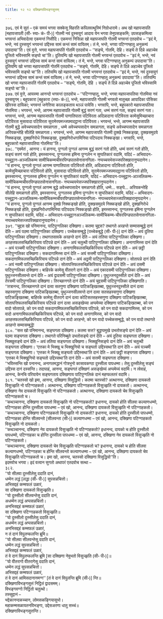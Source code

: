 ```yaml
---
title: १२ १२ दक्खिणाविभङ्गसुत्तम्

---
```


३७६. एवं मे सुतं – एकं समयं भगवा सक्केसु विहरति कपिलवत्थुस्मिं निग्रोधारामे। अथ खो महापजापति [महापजापती (सी॰ स्या॰ कं॰ पी॰)] गोतमी नवं दुस्सयुगं आदाय येन भगवा तेनुपसङ्कमि; उपसङ्कमित्वा भगवन्तं अभिवादेत्वा एकमन्तं निसीदि। एकमन्तं निसिन्ना खो महापजापति गोतमी भगवन्तं एतदवोच – ‘‘इदं मे, भन्ते, नवं दुस्सयुगं भगवन्तं उद्दिस्स सामं कन्तं सामं वायितम्। तं मे, भन्ते, भगवा पटिग्गण्हातु अनुकम्पं उपादाया’’ति। एवं वुत्ते, भगवा महापजापतिं गोतमिं एतदवोच – ‘‘सङ्घे, गोतमि, देहि। सङ्घे ते दिन्ने अहञ्चेव पूजितो भविस्सामि सङ्घो चा’’ति। दुतियम्पि खो महापजापति गोतमी भगवन्तं एतदवोच – ‘‘इदं मे, भन्ते, नवं दुस्सयुगं भगवन्तं उद्दिस्स सामं कन्तं सामं वायितम्। तं मे, भन्ते, भगवा पटिग्गण्हातु अनुकम्पं उपादाया’’ति। दुतियम्पि खो भगवा महापजापतिं गोतमिं एतदवोच – ‘‘सङ्घे, गोतमि, देहि। सङ्घे ते दिन्ने अहञ्चेव पूजितो भविस्सामि सङ्घो चा’’ति। ततियम्पि खो महापजापति गोतमी भगवन्तं एतदवोच – ‘‘इदं मे, भन्ते, नवं दुस्सयुगं भगवन्तं उद्दिस्स सामं कन्तं सामं वायितम्। तं मे, भन्ते, भगवा पटिग्गण्हातु अनुकम्पं उपादाया’’ति। ततियम्पि खो भगवा महापजापतिं गोतमिं एतदवोच – ‘‘सङ्घे, गोतमि, देहि । सङ्घे ते दिन्ने अहञ्चेव पूजितो भविस्सामि सङ्घो चा’’ति।  
३७७. एवं वुत्ते, आयस्मा आनन्दो भगवन्तं एतदवोच – ‘‘पटिग्गण्हातु, भन्ते, भगवा महापजापतिया गोतमिया नवं दुस्सयुगम्। बहूपकारा [बहुकारा (स्या॰ कं॰)], भन्ते, महापजापति गोतमी भगवतो मातुच्छा आपादिका पोसिका खीरस्स दायिका; भगवन्तं जनेत्तिया कालङ्कताय थञ्ञं पायेसि। भगवापि, भन्ते, बहूपकारो महापजापतिया गोतमिया। भगवन्तं, भन्ते, आगम्म महापजापति गोतमी बुद्धं सरणं गता, धम्मं सरणं गता, सङ्घं सरणं गता। भगवन्तं, भन्ते, आगम्म महापजापति गोतमी पाणातिपाता पटिविरता अदिन्नादाना पटिविरता कामेसुमिच्छाचारा पटिविरता मुसावादा पटिविरता सुरामेरयमज्जपमादट्ठाना पटिविरता। भगवन्तं, भन्ते, आगम्म महापजापति गोतमी बुद्धे अवेच्चप्पसादेन समन्नागता , धम्मे अवेच्चप्पसादेन समन्नागता, सङ्घे अवेच्चप्पसादेन समन्नागता अरियकन्तेहि सीलेहि समन्नागता। भगवन्तं, भन्ते, आगम्म महापजापति गोतमी दुक्खे निक्कङ्खा, दुक्खसमुदये निक्कङ्खा, दुक्खनिरोधे निक्कङ्खा, दुक्खनिरोधगामिनिया पटिपदाय निक्कङ्खा। भगवापि, भन्ते, बहूपकारो महापजापतिया गोतमिया’’ति।  
३७८. ‘‘एवमेतं , आनन्द। यं हानन्द, पुग्गलो पुग्गलं आगम्म बुद्धं सरणं गतो होति, धम्मं सरणं गतो होति, सङ्घं सरणं गतो होति, इमस्सानन्द, पुग्गलस्स इमिना पुग्गलेन न सुप्पतिकारं वदामि, यदिदं – अभिवादन-पच्चुट्ठान-अञ्जलिकम्म सामीचिकम्मचीवरपिण्डपातसेनासनगिला- नप्पच्चयभेसज्जपरिक्खारानुप्पदानेन।  
‘‘यं हानन्द, पुग्गलो पुग्गलं आगम्म पाणातिपाता पटिविरतो होति, अदिन्नादाना पटिविरतो होति, कामेसुमिच्छाचारा पटिविरतो होति, मुसावादा पटिविरतो होति, सुरामेरयमज्जपमादट्ठाना पटिविरतो होति, इमस्सानन्द, पुग्गलस्स इमिना पुग्गलेन न सुप्पतिकारं वदामि, यदिदं – अभिवादन-पच्चुट्ठान-अञ्जलिकम्म-सामीचिकम्मचीवरपिण्डपातसेनासनगिला- नप्पच्चयभेसज्जपरिक्खारानुप्पदानेन।  
‘‘यं हानन्द, पुग्गलो पुग्गलं आगम्म बुद्धे अवेच्चप्पसादेन समन्नागतो होति, धम्मे… सङ्घे… अरियकन्तेहि सीलेहि समन्नागतो होति, इमस्सानन्द, पुग्गलस्स इमिना पुग्गलेन न सुप्पतिकारं वदामि, यदिदं – अभिवादन-पच्चुट्ठान-अञ्जलिकम्म-सामीचिकम्मचीवरपिण्डपातसेनासनगिला- नप्पच्चयभेसज्जपरिक्खारानुप्पदानेन।  
‘‘यं हानन्द, पुग्गलो पुग्गलं आगम्म दुक्खे निक्कङ्खो होति, दुक्खसमुदये निक्कङ्खो होति, दुक्खनिरोधे निक्कङ्खो होति, दुक्खनिरोधगामिनिया पटिपदाय निक्कङ्खो होति, इमस्सानन्द, पुग्गलस्स इमिना पुग्गलेन न सुप्पतिकारं वदामि, यदिदं – अभिवादन-पच्चुट्ठानअञ्जलिकम्म-सामीचिकम्म-चीवरपिण्डपातसेनासनगिला- नप्पच्चयभेसज्जपरिक्खारानुप्पदानेन।  
३७९. ‘‘चुद्दस खो पनिमानन्द, पाटिपुग्गलिका दक्खिणा। कतमा चुद्दस? तथागते अरहन्ते सम्मासम्बुद्धे दानं देति – अयं पठमा पाटिपुग्गलिका दक्खिणा। पच्चेकसम्बुद्धे [पच्चेकबुद्धे (सी॰ पी॰)] दानं देति – अयं दुतिया पाटिपुग्गलिका दक्खिणा। तथागतसावके अरहन्ते दानं देति – अयं ततिया पाटिपुग्गलिका दक्खिणा। अरहत्तफलसच्छिकिरियाय पटिपन्ने दानं देति – अयं चतुत्थी पाटिपुग्गलिका दक्खिणा। अनागामिस्स दानं देति – अयं पञ्चमी पाटिपुग्गलिका दक्खिणा। अनागामिफलसच्छिकिरियाय पटिपन्ने दानं देति – अयं छट्ठी पाटिपुग्गलिका दक्खिणा। सकदागामिस्स दानं देति – अयं सत्तमी पाटिपुग्गलिका दक्खिणा। सकदागामिफलसच्छिकिरियाय पटिपन्ने दानं देति – अयं अट्ठमी पाटिपुग्गलिका दक्खिणा। सोतापन्ने दानं देति – अयं नवमी पाटिपुग्गलिका दक्खिणा। सोतापत्तिफलसच्छिकिरियाय पटिपन्ने दानं देति – अयं दसमी पाटिपुग्गलिका दक्खिणा। बाहिरके कामेसु वीतरागे दानं देति – अयं एकादसमी पाटिपुग्गलिका दक्खिणा। पुथुज्जनसीलवन्ते दानं देति – अयं द्वादसमी पाटिपुग्गलिका दक्खिणा। पुथुज्जनदुस्सीले दानं देति – अयं तेरसमी पाटिपुग्गलिका दक्खिणा। तिरच्छानगते दानं देति – अयं चुद्दसमी पाटिपुग्गलिका दक्खिणाति।  
‘‘तत्रानन्द, तिरच्छानगते दानं दत्वा सतगुणा दक्खिणा पाटिकङ्खितब्बा, पुथुज्जनदुस्सीले दानं दत्वा सहस्सगुणा दक्खिणा पाटिकङ्खितब्बा, पुथुज्जनसीलवन्ते दानं दत्वा सतसहस्सगुणा दक्खिणा पाटिकङ्खितब्बा, बाहिरके कामेसु वीतरागे दानं दत्वा कोटिसतसहस्सगुणा दक्खिणा पाटिकङ्खितब्बा, सोतापत्तिफलसच्छिकिरियाय पटिपन्ने दानं दत्वा असङ्खेय्या अप्पमेय्या दक्खिणा पाटिकङ्खितब्बा, को पन वादो सोतापन्ने, को पन वादो सकदागामिफलसच्छिकिरियाय पटिपन्ने, को पन वादो सकदागामिस्स, को पन वादो अनागामिफलसच्छिकिरियाय पटिपन्ने, को पन वादो अनागामिस्स, को पन वादो अरहत्तफलसच्छिकिरियाय पटिपन्ने, को पन वादो अरहन्ते, को पन वादो पच्चेकसम्बुद्धे, को पन वादो तथागते अरहन्ते सम्मासम्बुद्धे!  
३८०. ‘‘सत्त खो पनिमानन्द, सङ्घगता दक्खिणा। कतमा सत्त? बुद्धप्पमुखे उभतोसङ्घे दानं देति – अयं पठमा सङ्घगता दक्खिणा। तथागते परिनिब्बुते उभतोसङ्घे दानं देति – अयं दुतिया सङ्घगता दक्खिणा। भिक्खुसङ्घे दानं देति – अयं ततिया सङ्घगता दक्खिणा। भिक्खुनिसङ्घे दानं देति – अयं चतुत्थी सङ्घगता दक्खिणा। ‘एत्तका मे भिक्खू च भिक्खुनियो च सङ्घतो उद्दिस्सथा’ति दानं देति – अयं पञ्चमी सङ्घगता दक्खिणा। ‘एत्तका मे भिक्खू सङ्घतो उद्दिस्सथा’ति दानं देति – अयं छट्ठी सङ्घगता दक्खिणा। ‘एत्तका मे भिक्खुनियो सङ्घतो उद्दिस्सथा’ति दानं देति – अयं सत्तमी सङ्घगता दक्खिणा।  
‘‘भविस्सन्ति खो पनानन्द, अनागतमद्धानं गोत्रभुनो कासावकण्ठा दुस्सीला पापधम्मा। तेसु दुस्सीलेसु सङ्घं उद्दिस्स दानं दस्सन्ति। तदापाहं, आनन्द, सङ्घगतं दक्खिणं असङ्खेय्यं अप्पमेय्यं वदामि। न त्वेवाहं, आनन्द, केनचि परियायेन सङ्घगताय दक्खिणाय पाटिपुग्गलिकं दानं महप्फलतरं वदामि।  
३८१. ‘‘चतस्सो खो इमा, आनन्द, दक्खिणा विसुद्धियो। कतमा चतस्सो? अत्थानन्द, दक्खिणा दायकतो विसुज्झति नो पटिग्गाहकतो। अत्थानन्द, दक्खिणा पटिग्गाहकतो विसुज्झति नो दायकतो। अत्थानन्द, दक्खिणा नेव दायकतो विसुज्झति नो पटिग्गाहकतो। अत्थानन्द, दक्खिणा दायकतो चेव विसुज्झति पटिग्गाहकतो च।  
‘‘कथञ्चानन्द, दक्खिणा दायकतो विसुज्झति नो पटिग्गाहकतो? इधानन्द, दायको होति सीलवा कल्याणधम्मो, पटिग्गाहका होन्ति दुस्सीला पापधम्मा – एवं खो, आनन्द, दक्खिणा दायकतो विसुज्झति नो पटिग्गाहकतो।  
‘‘कथञ्चानन्द, दक्खिणा पटिग्गाहकतो विसुज्झति नो दायकतो? इधानन्द, दायको होति दुस्सीलो पापधम्मो, पटिग्गाहका होन्ति सीलवन्तो [सीलवन्ता (सी॰)] कल्याणधम्मा – एवं खो, आनन्द, दक्खिणा पटिग्गाहकतो विसुज्झति नो दायकतो।  
‘‘कथञ्चानन्द, दक्खिणा नेव दायकतो विसुज्झति नो पटिग्गाहकतो? इधानन्द, दायको च होति दुस्सीलो पापधम्मो, पटिग्गाहका च होन्ति दुस्सीला पापधम्मा – एवं खो, आनन्द, दक्खिणा नेव दायकतो विसुज्झति नो पटिग्गाहकतो।  
‘‘कथञ्चानन्द, दक्खिणा दायकतो चेव विसुज्झति पटिग्गाहकतो च? इधानन्द, दायको च होति सीलवा कल्याणधम्मो, पटिग्गाहका च होन्ति सीलवन्तो कल्याणधम्मा – एवं खो, आनन्द, दक्खिणा दायकतो चेव विसुज्झति पटिग्गाहकतो च। इमा खो, आनन्द, चतस्सो दक्खिणा विसुद्धियो’’ति।  
इदमवोच भगवा। इदं वत्वान सुगतो अथापरं एतदवोच सत्था –  
३८२.  
‘‘यो सीलवा दुस्सीलेसु ददाति दानं,  
धम्मेन लद्धं [लद्धा (सी॰ पी॰)] सुपसन्नचित्तो।  
अभिसद्दहं कम्मफलं उळारं,  
सा दक्खिणा दायकतो विसुज्झति॥  
‘‘यो दुस्सीलो सीलवन्तेसु ददाति दानं,  
अधम्मेन लद्धं अप्पसन्नचित्तो।  
अनभिसद्दहं कम्मफलं उळारं,  
सा दक्खिणा पटिग्गाहकतो विसुज्झति॥  
‘‘यो दुस्सीलो दुस्सीलेसु ददाति दानं,  
अधम्मेन लद्धं अप्पसन्नचित्तो।  
अनभिसद्दहं कम्मफलं उळारं,  
न तं दानं विपुलप्फलन्ति ब्रूमि॥  
‘‘यो सीलवा सीलवन्तेसु ददाति दानं,  
धम्मेन लद्धं सुपसन्नचित्तो।  
अभिसद्दहं कम्मफलं उळारं,  
तं वे दानं विपुलप्फलन्ति ब्रूमि [सा दक्खिणा नेवुभतो विसुज्झति (सी॰ पी॰)]॥  
‘‘यो वीतरागो वीतरागेसु ददाति दानं,  
धम्मेन लद्धं सुपसन्नचित्तो।  
अभिसद्दहं कम्मफलं उळारं,  
तं वे दानं आमिसदानानमग्ग’’ [तं वे दानं विपुलन्ति ब्रूमि (सी॰)] न्ति॥  
दक्खिणाविभङ्गसुत्तं निट्ठितं द्वादसमम्।  
विभङ्गवग्गो निट्ठितो चतुत्थो।  
तस्सुद्दानं –  
भद्देकानन्दकच्चान, लोमसकङ्गियासुभो।  
महाकम्मसळायतनविभङ्गा, उद्देसअरणा धातु सच्चं॥  
दक्खिणाविभङ्गसुत्तन्ति।  
